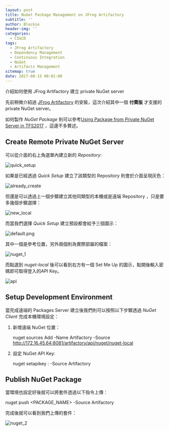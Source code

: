 ```yaml
---
layout: post
title: NuGet Package Management on JFrog Artifactory
subtitle: ''
author: Blackie
header-img: ''
categories:
  - CI&CD
tags:
  - JFrog Artifactory
  - Dependency Management
  - Continuous Integration
  - NuGet
  - Artifacts Management
sitemap: true
date: 2017-08-15 00:01:08
---
```


介紹如何使用 JFrog Artifactory 建立 private NuGet server

<!-- More -->

先前稍微介紹過 [JFrog Artifactory](http://blackie1019.github.io/2017/08/07/JFrog-Universal-Artifact-Repository-Manager/) 的安裝，這次介紹其中一個 **付費版** 才支援的 private NuGet server。

如何製作 *NuGet Package* 則可以參考[Using Package from Private NuGet Server in TFS2017](https://blackie1019.github.io/2017/08/03/Using-Package-from-Private-NuGet-Server-in-TFS2017/) ，這邊不多贅述。

## Create Remote Private NuGet Server ##

可以從介面的右上角選單內建立新的 *Repository*:

![quick_setup](quick_setup.png)

如果是已經透過 *Quick Setup* 建立了該類型的 Repository 則會於介面呈現灰色：

![already_create](already_create.png)

但還是可以透過上一個步驟建立其他同類型的本機或是遠端 Repository ，只是要多幾個步驟選擇：

![new_local](new_local.png)

而當我們選擇 *Quick Setup* 建立預設都會給予三個圖示：

![default.png](default.png)

其中一個是參考位置，另外兩個則為實際部屬的檔案：

![nuget_1](nuget_1.png)

而點選到 *nuget-local* 後可以看到右方有一個 Set Me Up 的圖示，點開後輸入密碼即可取得登入的API Key。

![api](api.png)

## Setup Development Environment ##

當完成遠端的 Packages Server 建立後我們則可以按照以下步驟透過 *NuGet Client* 完成本機環境設定：

1. 新增遠端 NuGet 位置：

    nuget sources Add -Name Artifactory -Source http://172.16.45.64:8081/artifactory/api/nuget/nuget-local

2. 設定 NuGet API Key:

    nuget setapikey <account>:<key> -Source Artifactory

## Publish NuGet Package ##

當環境也設定好後就可以將套件透過以下指令上傳：

  nuget push <PACKAGE_NAME> -Source Artifactory

完成後就可以看到我們上傳的套件：

![nuget_2](nuget_2.png)